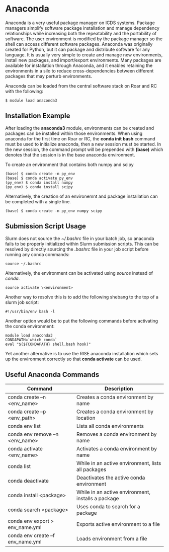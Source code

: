
# Anaconda

Anaconda is a very useful package manager on ICDS systems. Package managers simplify software package installation and manage dependency relationships while increasing both the repeatability and the portability of software. The user environment is modified by the package manager so the shell can access different software packages. Anaconda was originally created for Python, but it can package and distribute software for any language. It is usually very simple to create and manage new environments, install new packages, and import/export environments. Many packages are available for installation through Anaconda, and it enables retaining the environments in a silo to reduce cross-dependencies between different packages that may perturb environments.

Anaconda can be loaded from the central software stack on Roar and RC with the following:
```
$ module load anaconda3
```


## Installation Example

After loading the **anaconda3** module, environments can be created and packages can be installed within those environments. When using anaconda for the first time on Roar or RC, the **conda init bash** command must be used to initialize anaconda, then a new session must be started. In the new session, the command prompt will be prepended with **(base)** which denotes that the session is in the base anaconda environment.

To create an environment that contains both numpy and scipy
```
(base) $ conda create -n py_env
(base) $ conda activate py_env
(py_env) $ conda install numpy
(py_env) $ conda install scipy
```

Alternatively, the creation of an environemnt and package installation can be completed with a single line.
```
(base) $ conda create -n py_env numpy scipy
```


## Submission Script Usage

Slurm does not source the *~/.bashrc* file in your batch job, so anaconda fails to be properly initialized within Slurm submission scripts. This can be resolved by directly sourcing the *.bashrc* file in your job script before running any conda commands:
```
source ~/.bashrc
```

Alternatively, the environment can be activated using *source* instead of *conda*.
```
source activate \<environment>
```

Another way to resolve this is to add the following shebang to the top of a slurm job script:
```
#!/usr/bin/env bash -l
```

Another option would be to put the following commands before activating the conda environment:
```
module load anaconda3
CONDAPATH=`which conda`
eval "$(${CONDAPATH} shell.bash hook)"
```

Yet another alternative is to use the RISE anaconda installation which sets up the environment correctly so that **conda activate** can be used.


## Useful Anaconda Commands

| Command | Description |
| ---- | ---- |
| conda create –n \<env_name> | Creates a conda environment by name |
| conda create –p \<env_path> | Creates a conda environment by location |
| conda env list | Lists all conda environments |
| conda env remove –n \<env_name> | Removes a conda environment by name |
| conda activate \<env_name> | Activates a conda environment by name |
| conda list | While in an active environment, lists all packages |
| conda deactivate | Deactivates the active conda environment |
| conda install \<package> | While in an active environment, installs a package |
| conda search \<package> | Uses conda to search for a package |
| conda env export > env_name.yml | Exports active environment to a file |
| conda env create –f env_name.yml | Loads environment from a file |

